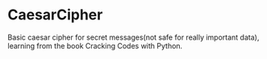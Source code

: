 # CaesarCipher
Basic caesar cipher for secret messages(not safe for really important data), learning from the book Cracking Codes with Python.
